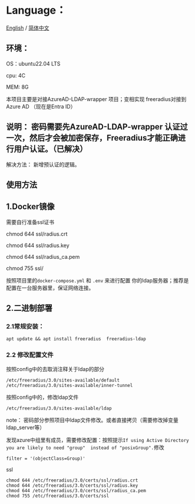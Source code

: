 # Language：

[English](./README-EN.md) / [简体中文](./README-CN.md)


## 环境：
OS：ubuntu22.04 LTS

cpu: 4C

MEM: 8G 

本项目主要是对接AzureAD-LDAP-wrapper 项目；变相实现 freeradius对接到Azure AD （现在是Entra ID）

## 说明： 密码需要先AzureAD-LDAP-wrapper 认证过一次，然后才会被加密保存，Freeradius才能正确进行用户认证。（已解决）
解决方法： 新增预认证的逻辑。

## 使用方法

## 1.Docker镜像
需要自行准备ssl证书

chmod 644 ssl/radius.crt

chmod 644 ssl/radius.key

chmod 644 ssl/radius_ca.pem

chmod 755 ssl/

按照项目里的`docker-compose.yml` 和 `.env` 来进行配置 你的ldap服务器；推荐是配置在一台服务器里，保证网络连接。


## 2.二进制部署
### 2.1常规安装：
```
apt update && apt install freeradius  freeradius-ldap
```
### 2.2 修改配置文件
按照config中的去取消注释关于ldap的部分
```
/etc/freeradius/3.0/sites-available/default
/etc/freeradius/3.0/sites-available/inner-tunnel
```
按照config中的，修改ldap文件

```
/etc/freeradius/3.0/sites-available/ldap
```
note：
密码部分参照项目中ldap文件修改。或者直接拷贝（需要修改掉变量ldap_server等）


发现azure中组里有成员，需要修改配置：按照提示`If using Active Directory you are likely to need "group"  instead of "posixGroup".`修改
```
filter = '(objectClass=Group)'
```
ssl
```
chmod 644 /etc/freeradius/3.0/certs/ssl/radius.crt
chmod 644 /etc/freeradius/3.0/certs/ssl/radius.key
chmod 644 /etc/freeradius/3.0/certs/ssl/radius_ca.pem
chmod 755 /etc/freeradius/3.0/certs/ssl
```












